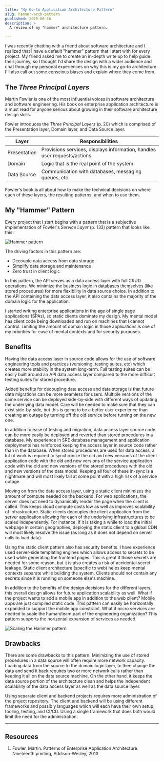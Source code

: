 ```yaml
---
title: "My Go-to Application Architecture Pattern"
slug: hammer-arch-pattern
published: 2025-06-16
description: >
  A review of my "hammer" architecture pattern.

---
```


I was recently chatting with a friend about software architecture and I realized that I have a
default "hammer" pattern that I start with for every project. My friend asked me to create an
in-depth write up to help guide their journey, so I thought I'd share the design with a wider
audience and chat through my personal experiences on why this is my go-to architecture. I'll also
call out some conscious biases and explain where they come from.


## The _Three Principal Layers_

Martin Fowler is one of the most influential voices in software architecture and software
engineering. His book on enterprise application architecture is a must read for anyone serious about
growing in their software architecture design skills.

Fowler introduces the _Three Principal Layers_ (p. 20) which is comprised of the Presentation layer,
Domain layer, and Data Source layer.

| Layer | Responsibilities |
| - | - |
| Presentation | Provisions services, displays information, handles user requests/actions |
| Domain | Logic that is the real point of the system |
| Data Source | Communication with databases, messaging queues, etc. |

Fowler's book is all about how to make the technical decisions on where each of these layers, the
resulting patterns, and when to use them.


## My "Hammer" Pattern

Every project that I start begins with a pattern that is a subjective implementation of Fowler's
_Service Layer_ (p. 133) pattern that looks like this:

![Hammer pattern](/posts/0089/hammer-pattern-overview.png)

The driving factors in this pattern are:

- Decouple data access from data storage
- Simplify data storage and maintenance
- Zero trust in client logic

In this pattern, the API serves as a data access layer with full CRUD operations. We minimize the
business logic in databases themselves (like stored procedures) for more flexibility in data source
choice. In addition to the API containing the data access layer, it also contains the majority of
the domain logic for the application. 

I started writing enterprise applications in the age of single page applications (SPAs), so static
clients dominate my design. My mental model has client code being downloaded and run on machines
that I cannot control. Limiting the amount of domain logic in those applications is one of my
priorities for ease of mental contexts and for security purposes.

## Benefits 

Having the data access layer in source code allows for the use of software engineering tools and
practices (versioning, testing suites, etc) which creates more stability in the system long-term.
Full testing suites can be easily built around an API data access layer compared to the more
difficult testing suites for stored procedure.

Added benefits for decoupling data access and data storage is that future data migrations can be
more seamless for users. Multiple versions of the same service can be deployed side-by-side with
different ways of updating the underlying data model. Care will be needed to make sure that they can
exist side-by-side, but this is going to be a better user experience than creating an outage by
turning off the old service before turning on the new one.

In addition to ease of testing and migration, data access layer source code can be more easily be
deployed and reverted than stored procedures in a database. My experience in SRE database management
and application deployments has reinforced keeping the access layer in source code rather than in
the database. When stored procedures are used for data access, a lot of work is required to
synchronize the old and new versions of the client application code with the old and new versions of
the service application code with the old and new versions of the stored procedures with the old and
new versions of the data model. Keeping all four of these in-sync is a nightmare and will most
likely fail at some point with a high risk of a service outage.

Moving on from the data access layer, using a static client minimizes the amount of compute needed
on the backend. For web applications, the server does not need to dynamically render the page when
the client is called. This keeps cloud compute costs low as well as improves scalability of
infrastructure. Static clients decouples the client application from the server application allowing
for each of the underlying infrastructures to be scaled independently. For instance, if it is taking
a while to load the initial webpage in certain geographies, deploying the static client to a global
CDN will most likely resolve the issue (as long as it does not depend on server calls to load data).

Using the static client pattern also has security benefits. I have experience used server-side
templating engines which allows access to secrets to be used while generating the frontend pages.
This is great if those secrets are needed for some reason, but it is also creates a risk of
accidental secret leakage. Static client architecture (specific to web) helps keep mental contexts
separate while building the system. Clients should not contain any secrets since it is running on
someone else's machine.

In addition to the benefits of the design decisions for the different layers, this overall design
allows for future application scalability as well. What if the project wants to add a mobile app in
addition to the web client? Mobile apps are just compiled static code. This pattern can easily be
horizontally expanded to support the mobile app constraint. What if micro services are needed to
scale the human/team part of the engineering organization? This pattern supports the horizontal
expansion of services as needed.

![Scaling the Hammer pattern](/posts/0089/hammer-pattern-scaling.png)


## Drawbacks

There are some drawbacks to this pattern. Minimizing the use of stored procedures in a data source
will often require more network capacity. Loading data from the source to the domain logic layer, to
then change the data and send it back requires two or more network calls rather than keeping it all
on the data source machine. On the other hand, it keeps the data source portion of the architecture
clean and helps the independent scalability of the data access layer as well as the data source
layer.

Using separate client and backend projects requires more administration of the project repository.
The client and backend will be using different frameworks and possibly languages which will each
have their own setup, tooling, testing, and CI/CD. Using a single framework that does both would
limit the need for the administration.


---

## Resources

1. Fowler, Martin. Patterns of Enterprise Application Architecture. Nineteenth printing, Addison-Wesley, 2013.

